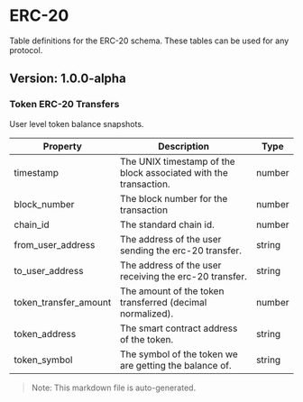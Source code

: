 # ERC-20

Table definitions for the ERC-20 schema. These tables can be used for any protocol.

## Version: 1.0.0-alpha

### Token ERC-20 Transfers

User level token balance snapshots.

| Property                | Description                                               | Type   |
|-------------------------|-----------------------------------------------------------|--------|
| timestamp                | The UNIX timestamp of the block associated with the transaction. | number |
| block_number             | The block number for the transaction                      | number |
| chain_id                 | The standard chain id.                                    | number |
| from_user_address        | The address of the user sending the erc-20 transfer.      | string |
| to_user_address          | The address of the user receiving the erc-20 transfer.    | string |
| token_transfer_amount    | The amount of the token transferred (decimal normalized). | number |
| token_address            | The smart contract address of the token.                  | string |
| token_symbol             | The symbol of the token we are getting the balance of.    | string |

> Note: This markdown file is auto-generated.
